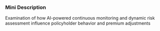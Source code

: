 ### Mini Description

Examination of how AI-powered continuous monitoring and dynamic risk assessment influence policyholder behavior and premium adjustments
